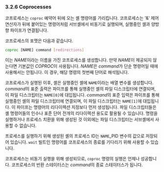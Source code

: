 ### 3.2.6 Coprocesses

코프로세스는 `coproc` 예약어 뒤에 오는 셸 명령어를 가리킵니다. 코프로세스는 '&' 제어 연산자가 뒤에 붙어있는 명령어처럼 서브셸에서 비동기로 실행되며, 실행중인 셸과 양방향 파이프가 연결됩니다.

코프로세스의 포맷은 다음과 같습니다.

```sh
coproc [NAME] command [redirections]
```

이는 *NAME*이라는 이름을 가진 코프로세스를 생성합니다. 만약 *NAME*이 제공되지 않는다면 기본값인 *COPROC*이 사용됩니다. *NAME*은 *command*가 단순 명령어일 때에 사용해서는 안됩니다. 이 경우, 해당 명령의 첫번째 단어로 해석됩니다.

코프로세스가 실행된 이후, 셸은 실행중인 셸에 `NAME`이라는 배열 변수를 생성합니다. *command*의 표준 출력은 파이프를 통해 실행중인 셸의 파일 디스크립터에 연결되며, 이 파일 디스크립터는 `NAME[0]`에 대입됩니다. *command*의 표준 입력은 파이프를 통해 실행중인 셸의 파일 디스크립터에 연결되며, 이 파일 디스크립터는 `NAME[1]`에 대입됩니다. 이 파이프는 명령어의 리다이렉션 지정보다 먼저 생성됩니다. 파일 디스크립터들은 셸 명령어들의 인수나 표준 단어 전개의 리다이렉션 용도로 활용될 수 있습니다. 명령을 실행하거나 프로세스 치환을 위해 생성된 것 이외에는 파일 디스크립터는 서브셸에서 사용할 수 없습니다.

프로세스를 실행하기 위해 생성된 셸의 프로세스 ID는 `NAME`\_PID 변수의 값으로 저장되어 있습니다. `wait` 빌트인 명령어를 코프로세스의 종료를 기다리기 위해 사용할 수 있습니다.

코프로세스는 비동기 실행을 위해 생성되므로, `coproc` 명령의 실행은 언제나 성공합니다. 코프로세스의 반환 스테이터스는 *command*의 종료 스테이터스가 됩니다.
